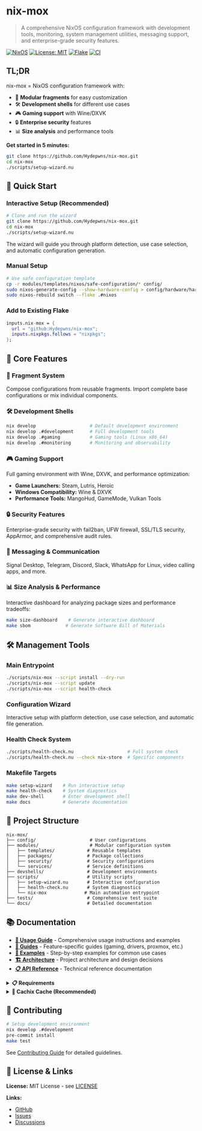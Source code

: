 # nix-mox

> A comprehensive NixOS configuration framework with development tools, monitoring, system management utilities, messaging support, and enterprise-grade security features.

[![NixOS](https://img.shields.io/badge/NixOS-21.11-blue.svg)](https://nixos.org/)
[![License: MIT](https://img.shields.io/badge/License-MIT-yellow.svg)](https://opensource.org/licenses/MIT)
[![Flake](https://img.shields.io/badge/Flake-Enabled-green.svg)](https://nixos.wiki/wiki/Flakes)
[![CI](https://github.com/Hydepwns/nix-mox/workflows/CI/badge.svg)](https://github.com/Hydepwns/nix-mox/actions/workflows/ci.yml)

## TL;DR

nix-mox = NixOS configuration framework with:

- 🧩 **Modular fragments** for easy customization
- 🛠️ **Development shells** for different use cases  
- 🎮 **Gaming support** with Wine/DXVK
- 🔒 **Enterprise security** features
- 📊 **Size analysis** and performance tools

**Get started in 5 minutes:**

```bash
git clone https://github.com/Hydepwns/nix-mox.git
cd nix-mox
./scripts/setup-wizard.nu
```

## 🚀 Quick Start

### Interactive Setup (Recommended)

```bash
# Clone and run the wizard
git clone https://github.com/Hydepwns/nix-mox.git
cd nix-mox
./scripts/setup-wizard.nu
```

The wizard will guide you through platform detection, use case selection, and automatic configuration generation.

### Manual Setup

```bash
# Use safe configuration template
cp -r modules/templates/nixos/safe-configuration/* config/
sudo nixos-generate-config --show-hardware-config > config/hardware/hardware-configuration-actual.nix
sudo nixos-rebuild switch --flake .#nixos
```

### Add to Existing Flake

```nix
inputs.nix-mox = {
  url = "github:Hydepwns/nix-mox";
  inputs.nixpkgs.follows = "nixpkgs";
};
```

## 🎯 Core Features

### 🧩 Fragment System

Compose configurations from reusable fragments. Import complete base configurations or mix individual components.

### 🛠️ Development Shells

```bash
nix develop                    # Default development environment
nix develop .#development      # Full development tools
nix develop .#gaming           # Gaming tools (Linux x86_64)
nix develop .#monitoring       # Monitoring and observability
```

### 🎮 Gaming Support

Full gaming environment with Wine, DXVK, and performance optimization:

- **Game Launchers:** Steam, Lutris, Heroic
- **Windows Compatibility:** Wine & DXVK
- **Performance Tools:** MangoHud, GameMode, Vulkan Tools

### 🔒 Security Features

Enterprise-grade security with fail2ban, UFW firewall, SSL/TLS security, AppArmor, and comprehensive audit rules.

### 💬 Messaging & Communication

Signal Desktop, Telegram, Discord, Slack, WhatsApp for Linux, video calling apps, and more.

### 📊 Size Analysis & Performance

Interactive dashboard for analyzing package sizes and performance tradeoffs:

```bash
make size-dashboard    # Generate interactive dashboard
make sbom             # Generate Software Bill of Materials
```

## 🛠️ Management Tools

### Main Entrypoint

```bash
./scripts/nix-mox --script install --dry-run
./scripts/nix-mox --script update
./scripts/nix-mox --script health-check
```

### Configuration Wizard

Interactive setup with platform detection, use case selection, and automatic file generation.

### Health Check System

```bash
./scripts/health-check.nu                    # Full system check
./scripts/health-check.nu --check nix-store  # Specific components
```

### Makefile Targets

```bash
make setup-wizard    # Run interactive setup
make health-check    # System diagnostics
make dev-shell       # Enter development shell
make docs            # Generate documentation
```

## 📁 Project Structure

```
nix-mox/
├── config/                    # User configurations
├── modules/                   # Modular configuration system
│   ├── templates/            # Reusable templates
│   ├── packages/             # Package collections
│   ├── security/             # Security configurations
│   └── services/             # Service definitions
├── devshells/                # Development environments
├── scripts/                  # Utility scripts
│   ├── setup-wizard.nu       # Interactive configuration
│   ├── health-check.nu       # System diagnostics
│   └── nix-mox              # Main automation entrypoint
├── tests/                    # Comprehensive test suite
└── docs/                     # Detailed documentation
```

## 📚 Documentation

- **[📖 Usage Guide](docs/USAGE.md)** - Comprehensive usage instructions and examples
- **[🔧 Guides](docs/guides/)** - Feature-specific guides (gaming, drivers, proxmox, etc.)
- **[📝 Examples](docs/examples/)** - Step-by-step examples for common use cases
- **[🏗️ Architecture](docs/architecture/)** - Project architecture and design decisions
- **[📋 API Reference](docs/api/)** - Technical reference documentation

<details>
<summary><b>📋 Requirements</b></summary>

### System Requirements

- **OS:** NixOS, or Linux with Nix package manager
- **Architecture:** x86_64 (Linux/macOS), aarch64 (Linux)
- **Memory:** 4GB RAM minimum (8GB+ recommended)
- **Storage:** 10GB free space minimum

### Prerequisites

- **Nix Package Manager:** Version 2.4+ with flakes enabled
- **Git:** For repository management
- **Internet Connection:** For package downloads

</details>

<details>
<summary><b>🚀 Cachix Cache (Recommended)</b></summary>

For faster builds, use our Cachix cache:

```bash
nix-env -iA cachix -f https://cachix.org/api/v1/install
cachix use nix-mox
```

Or add to your NixOS configuration:

```nix
nix.settings.substituters = [ "https://nix-mox.cachix.org" ];
nix.settings.trusted-public-keys = [ "nix-mox.cachix.org-1:8SitoywBaXeFjuQ98Dox4Fq1g48fVVAf8jQjA=1" ];
```

</details>

## 🤝 Contributing

```bash
# Setup development environment
nix develop .#development
pre-commit install
make test
```

See [Contributing Guide](docs/CONTRIBUTING.md) for detailed guidelines.

## 📄 License & Links

**License:** MIT License - see [LICENSE](LICENSE)

**Links:**

- [GitHub](https://github.com/Hydepwns/nix-mox)
- [Issues](https://github.com/Hydepwns/nix-mox/issues)
- [Discussions](https://github.com/Hydepwns/nix-mox/discussions)
